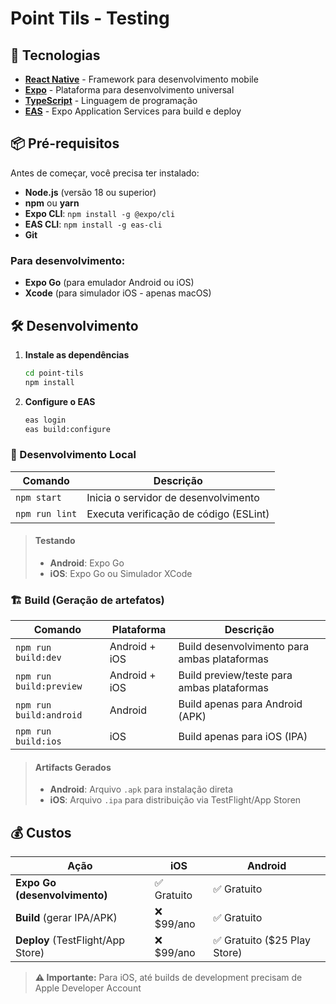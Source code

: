 # Point Tils - Testing

## 🚀 Tecnologias

- **[React Native](https://reactnative.dev/)** - Framework para desenvolvimento mobile
- **[Expo](https://expo.dev/)** - Plataforma para desenvolvimento universal
- **[TypeScript](https://www.typescriptlang.com/)** - Linguagem de programação
- **[EAS](https://docs.expo.dev/eas/)** - Expo Application Services para build e deploy

## 📦 Pré-requisitos

Antes de começar, você precisa ter instalado:

- **Node.js** (versão 18 ou superior)
- **npm** ou **yarn**
- **Expo CLI**: `npm install -g @expo/cli`
- **EAS CLI**: `npm install -g eas-cli`
- **Git**

### Para desenvolvimento:

- **Expo Go** (para emulador Android ou iOS)
- **Xcode** (para simulador iOS - apenas macOS)

## 🛠️ Desenvolvimento

1. **Instale as dependências**

   ```bash
   cd point-tils
   npm install
   ```

2. **Configure o EAS**
   ```bash
   eas login
   eas build:configure
   ```

### 🔧 Desenvolvimento Local

| Comando        | Descrição                              |
| -------------- | -------------------------------------- |
| `npm start`    | Inicia o servidor de desenvolvimento   |
| `npm run lint` | Executa verificação de código (ESLint) |

> #### Testando
>
> - **Android**: Expo Go
> - **iOS**: Expo Go ou Simulador XCode

### 🏗️ Build (Geração de artefatos)

| Comando                 | Plataforma    | Descrição                                    |
| ----------------------- | ------------- | -------------------------------------------- |
| `npm run build:dev`     | Android + iOS | Build desenvolvimento para ambas plataformas |
| `npm run build:preview` | Android + iOS | Build preview/teste para ambas plataformas   |
| `npm run build:android` | Android       | Build apenas para Android (APK)              |
| `npm run build:ios`     | iOS           | Build apenas para iOS (IPA)                  |

> #### Artifacts Gerados
>
> - **Android**: Arquivo `.apk` para instalação direta
> - **iOS**: Arquivo `.ipa` para distribuição via TestFlight/App Storen

## 💰 **Custos**

| Ação                              | iOS         | Android                      |
| --------------------------------- | ----------- | ---------------------------- |
| **Expo Go (desenvolvimento)**     | ✅ Gratuito | ✅ Gratuito                  |
| **Build** (gerar IPA/APK)         | ❌ $99/ano  | ✅ Gratuito                  |
| **Deploy** (TestFlight/App Store) | ❌ $99/ano  | ✅ Gratuito ($25 Play Store) |

> **⚠️ Importante:** Para iOS, até builds de development precisam de Apple Developer Account
